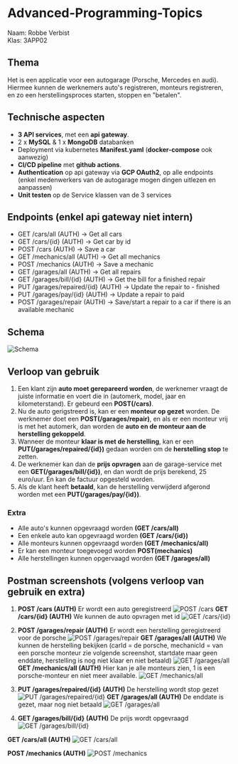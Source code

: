 # Advanced-Programming-Topics
Naam: Robbe Verbist</br>
Klas: 3APP02

## Thema
Het is een applicatie voor een autogarage (Porsche, Mercedes en audi). Hiermee kunnen de werknemers auto's registreren, monteurs registreren, en zo een herstellingsproces starten, stoppen en "betalen".

## Technische aspecten
- **3 API services**, met een **api gateway**.
- 2 x **MySQL** & 1 x **MongoDB** databanken
- Deployment via kubernetes **Manifest.yaml** (**docker-compose** ook aanwezig)
- **CI/CD pipeline** met **github actions**.
- **Authentication** op api gateway via **GCP OAuth2**, op alle endpoints (enkel medenwerkers van de autogarage mogen dingen uitlezen en aanpassen)
- **Unit testen** op de Service klassen van de 3 services

## Endpoints (enkel api gateway niet intern)
 - GET /cars/all (AUTH)  -> Get all cars
 - GET /cars/{id} (AUTH)  -> Get car by id
 - POST /cars (AUTH) -> Save a car
 - GET /mechanics/all (AUTH) -> Get all mechanics
 - POST /mechanics (AUTH) -> Save a mechanic
 - GET /garages/all (AUTH) -> Get all repairs
 - GET /garages/bill/{id} (AUTH) -> Get the bill for a finished repair
 - PUT /garages/repaired/{id} (AUTH) -> Update the repair to - finished
 - PUT /garages/pay/{id} (AUTH) -> Update a repair to paid 
- POST /garages/repair (AUTH) -> Save/start a repair to a car if there is an available mechanic

## Schema
![Schema](/images/APT%20schema%20Robbe%20Verbist.png)

## Verloop van gebruik
1. Een klant zijn **auto moet gerepareerd worden**, de werknemer vraagt de juiste informatie en voert die in (automerk, model, jaar en kilometerstand). Er gebeurd een **POST(/cars)**.
2. Nu de auto gerigstreerd is, kan er een **monteur op gezet** worden. De werknemer doet een **POST(/garages/repair)**, en als er een monteur vrij is met het automerk, dan worden de **auto en de monteur aan de herstelling gekoppeld**.
3. Wanneer de monteur **klaar is met de herstelling**, kan er een **PUT(/garages/repaired/{id})** gedaan worden om de **herstelling stop** te zetten.
4. De werknemer kan dan de **prijs opvragen** aan de garage-service
met een **GET(/garages/bill/{id})**, en dan wordt de prijs berekend, 25 euro/uur. En kan de factuur opgesteld worden.
5. Als de klant heeft **betaald**, kan de herstelling verwijderd afgerond worden met een **PUT(/garages/pay/{id})**.

### Extra
- Alle auto's kunnen opgevraagd worden **(GET /cars/all)**
- Een enkele auto kan opgevraagd worden **(GET /cars/{id})**
- Alle monteurs kunnen opgevraagd worden **(GET /mechanics/all)**
- Er kan een monteur toegevoegd worden **POST(mechanics)**
- Alle herstellingen kunnen opgervaagd worden **(GET /garages/all)**

## Postman screenshots (volgens verloop van gebruik en extra)

1. **POST /cars (AUTH)** Er wordt een auto geregistreerd
![POST /cars](/images/PostCar.png)
**GET /cars/{id} (AUTH)** We kunnen de auto opvragen met id
![GET /cars/{id}](/images/CarById.png)

2. **POST /garages/repair (AUTH)** Er wordt een herstelling geregistreerd voor de porsche
![POST /garages/repair](/images/PostRepair.png)
**GET /garages/all (AUTH)** We kunnen de herstelling bekijken (carId = de porsche, mechanicId = van een porsche monteur zie volgende screenshot, startdate maar geen enddate, herstelling is nog niet klaar en niet betaald)
![GET /garages/all](/images/AllRepairs.png)
**GET /mechanics/all (AUTH)** Hier kan je alle monteurs zien, 1 is een porsche-monteur en niet meer available.
![GET /mechanics/all](/images/AllMechanics2.png)

3. **PUT /garages/repaired/{id} (AUTH)** De herstelling wordt stop gezet
![PUT /garages/repaired/{id}](/images/PutRepaired.png)
**GET /garages/all (AUTH)** De enddate is gezet, maar nog niet betaald
![GET /garages/all](/images/AllRepairs.png)

4. **GET /garages/bill/{id} (AUTH)** De prijs wordt opgevraagd
![GET /garages/bill/{id}](/images/PutRepaired.png)

**GET /cars/all (AUTH)**
![GET /cars/all](/images/AllCars.png)




**POST /mechanics (AUTH)**
![POST /mechanics](/images/PostMechanic.png)



